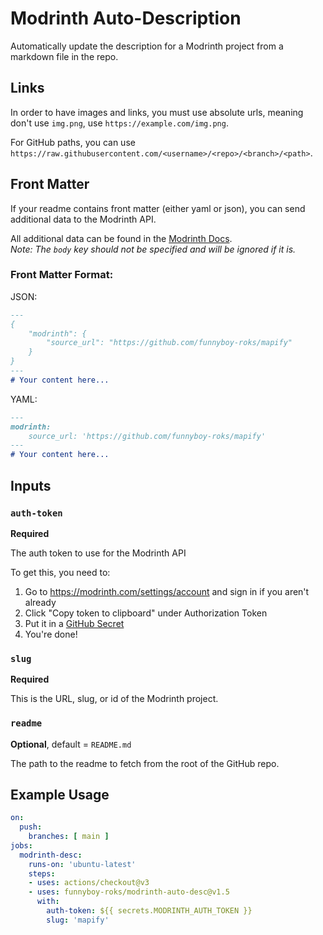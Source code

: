 # Modrinth Auto-Description

Automatically update the description for a Modrinth project from a markdown
file in the repo.

## Links

In order to have images and links, you must use absolute urls, meaning
don't use `img.png`, use `https://example.com/img.png`.

For GitHub paths, you can use `https://raw.githubusercontent.com/<username>/<repo>/<branch>/<path>`.

## Front Matter

If your readme contains front matter (either yaml or json), you can send
additional data to the Modrinth API.

All additional data can be found in the [Modrinth Docs](https://docs.modrinth.com/api-spec/#tag/projects/operation/modifyProject).  
*Note: The `body` key should not be specified and will be ignored if it is.*

### Front Matter Format:

JSON:

```markdown
---
{
    "modrinth": {
        "source_url": "https://github.com/funnyboy-roks/mapify"
    }
}
---
# Your content here...
```

YAML:

```markdown
---
modrinth:
    source_url: 'https://github.com/funnyboy-roks/mapify'
---
# Your content here...
```

## Inputs

### `auth-token`

**Required**

The auth token to use for the Modrinth API

To get this, you need to:  
1. Go to https://modrinth.com/settings/account and sign in if you aren't already
1. Click "Copy token to clipboard" under Authorization Token
1. Put it in a [GitHub Secret](https://docs.github.com/en/actions/security-guides/encrypted-secrets)
1. You're done!

### `slug`

**Required**

This is the URL, slug, or id of the Modrinth project.

### `readme`

**Optional**, default = `README.md`

The path to the readme to fetch from the root of the GitHub repo.

## Example Usage

```yaml
on:
  push:
    branches: [ main ]
jobs:
  modrinth-desc:
    runs-on: 'ubuntu-latest'
    steps:
    - uses: actions/checkout@v3
    - uses: funnyboy-roks/modrinth-auto-desc@v1.5
      with:
        auth-token: ${{ secrets.MODRINTH_AUTH_TOKEN }}
        slug: 'mapify'
```
